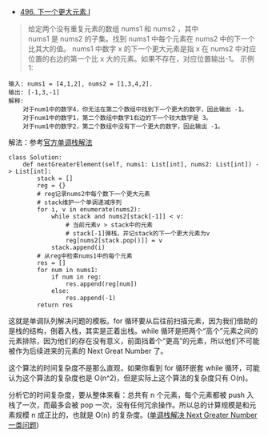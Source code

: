 - [496. 下一个更大元素 I](https://leetcode-cn.com/problems/next-greater-element-i/)
> 给定两个没有重复元素的数组 nums1 和 nums2 ，其中nums1 是 nums2 的子集。找到 nums1 中每个元素在 nums2 中的下一个比其大的值。
nums1 中数字 x 的下一个更大元素是指 x 在 nums2 中对应位置的右边的第一个比 x 大的元素。如果不存在，对应位置输出-1。
示例 1:
```shell
输入: nums1 = [4,1,2], nums2 = [1,3,4,2].
输出: [-1,3,-1]
解释:
    对于num1中的数字4，你无法在第二个数组中找到下一个更大的数字，因此输出 -1。
    对于num1中的数字1，第二个数组中数字1右边的下一个较大数字是 3。
    对于num1中的数字2，第二个数组中没有下一个更大的数字，因此输出 -1。
```
解法：参考[官方单调栈解法](https://leetcode-cn.com/problems/next-greater-element-i/solution/xia-yi-ge-geng-da-yuan-su-i-by-leetcode/)

```python3
class Solution:
    def nextGreaterElement(self, nums1: List[int], nums2: List[int]) -> List[int]:
        stack = []
        reg = {}
        # reg记录nums2中每个数下一个更大元素
        # stack维护一个单调递减序列
        for i, v in enumerate(nums2):
            while stack and nums2[stack[-1]] < v:
                # 当前元素v > stack中的元素
                # stack[-1]弹栈，并记stack的下一个更大元素为v
                reg[nums2[stack.pop()]] = v
            stack.append(i)
        # 从reg中检索nums1中的每个元素
        res = []
        for num in nums1:
            if num in reg:
                res.append(reg[num])
            else:
                res.append(-1)
        return res
```
这就是单调队列解决问题的模板。for 循环要从后往前扫描元素，因为我们借助的是栈的结构，倒着入栈，其实是正着出栈。while 循环是把两个“高个”元素之间的元素排除，因为他们的存在没有意义，前面挡着个“更高”的元素，所以他们不可能被作为后续进来的元素的 Next Great Number 了。

这个算法的时间复杂度不是那么直观，如果你看到 for 循环嵌套 while 循环，可能认为这个算法的复杂度也是 O(n^2)，但是实际上这个算法的复杂度只有 O(n)。

分析它的时间复杂度，要从整体来看：总共有 n 个元素，每个元素都被 push 入栈了一次，而最多会被 pop 一次，没有任何冗余操作。所以总的计算规模是和元素规模 n 成正比的，也就是 O(n) 的复杂度。([单调栈解决 Next Greater Number 一类问题](https://leetcode-cn.com/problems/next-greater-element-i/solution/dan-diao-zhan-jie-jue-next-greater-number-yi-lei-w/))
